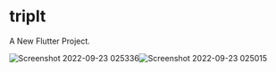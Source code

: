 # triplt

A New Flutter Project.

![Screenshot 2022-09-23 025336](https://user-images.githubusercontent.com/102671350/196535318-02d60601-5e2d-4074-928d-7c1692c89746.png)![Screenshot 2022-09-23 025015](https://user-images.githubusercontent.com/102671350/196535292-5518bffe-7807-4dec-a027-4c0389d9607a.png)

